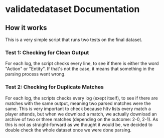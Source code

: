 # validatedataset Documentation

## How it works

This is a very simple script that runs two tests on the final dataset.

### Test 1: Checking for Clean Output

For each log, the script checks every line, to see if there is either the word "Action" or "Entity". If that's not the case, it means that something in the parsing process went wrong.

### Test 2: Checking for Duplicate Matches

For each log, the scripts checks every log (exept itself), to see if there are matches with the same output, meaning two parsed matches were the same. This is very important to check because hltv lists every match a player attends, but when we download a match, we actually download an archive of two or three matches (depending on the outcome: 2-0, 2-1).
As this is not as straight-forward as we thought it would be, we decided to double check the whole dataset once we were done parsing.
